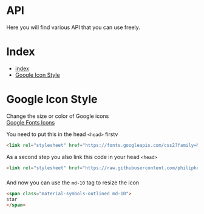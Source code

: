 # API
Here you will find various API that you can use freely.

# Index

- [index](#index)
- [Google Icon Style](#google-icon-style)

# Google Icon Style

Change the size or color of Google icons <br/> 
[Google Fonts Icons](https://fonts.google.com/icons)

You need to put this in the head `<head>` firstv 
```html
<link rel="stylesheet" href="https://fonts.googleapis.com/css2?family=Material+Symbols+Outlined:opsz,wght,FILL,GRAD@20..48,100..700,0..1,-50..200" />
```

As a second step you also link this code in your head `<head>`
```html
<link rel="stylesheet" href="https://raw.githubusercontent.com/philiphoney/API/main/css-api/google-icon-style.css" />
```
###
And now you can use the `md-10` tag to resize the icon
```html
<span class="material-symbols-outlined md-10">
star
</span>
```
